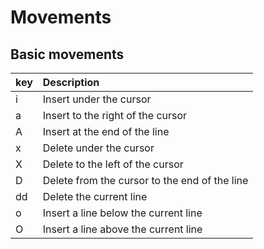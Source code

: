 # Movements

## Basic movements

| key | Description|
|:----|:-----------|
|i | Insert under the cursor|
|a | Insert to the right of the cursor|
|A | Insert at the end of the line|
|x | Delete under the cursor|
|X | Delete to the left of the cursor|
|D | Delete from the cursor to the end of the line|
|dd| Delete the current line|
|o | Insert a line below the current line|
|O | Insert a line above the current line|
 
